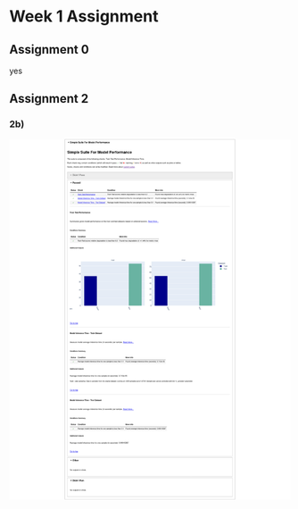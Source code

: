 # Week 1 Assignment
## Assignment 0 
yes
## Assignment 2
### 2b)
![FireShot Capture 001 - Simple Suite For Model Performance - ](./assignment_images/FireShot%20Capture%20001%20-%20Simple%20Suite%20For%20Model%20Performance%20-%20.png)